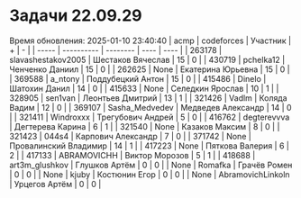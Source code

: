 # Задачи 22.09.29
Время обновления: 2025-01-10 23:40:40
| acmp  | codeforces | Участник | +    | -    |
| ----- | ---------- | -------- | ---- | ---- |
| 263178 | slavashestakov2005 | Шестаков Вячеслав | 15 | 0 |
| 430719 | pchelka12 | Ченченко Даниил | 15 | 0 |
| 262625 | None | Екатерина Юрьевна | 15 | 0 |
| 369588 | a_ntony | Поддубецкий Антон | 15 | 0 |
| 415486 | Dinelo | Шатохин Данил | 14 | 0 |
| 415633 | None | Селедкин Ярослав | 10 | 1 |
| 328905 | sen1van | Леонтьев Дмитрий | 13 | 1 |
| 321426 | Vadlm | Коляда Вадим | 12 | 0 |
| 369107 | Sasha_Medvedev | Медведев Александр | 14 | 0 |
| 321411 | Windroxxx | Трегубович Андрей | 5 | 0 |
| 416762 | degterevvva | Дегтерева Карина | 6 | 1 |
| 321540 | None | Казаков Максим | 8 | 0 |
| 321423 | 044s4 | Карпович Александр | 7 | 0 |
| 371742 | None | Провалинский Владимир | 14 | 1 |
| 417223 | None | Пяткова Валерия | 6 | 2 |
| 417133 | ABRAMOVICHH | Виктор Морозов | 5 | 1 |
| 418688 | art3m_glushkov | Глушков Артём | 0 | 0 |
| None | Romafka | Грачёв Ромен | 0 | 0 |
| None | kjuby | Костюнин Егор | 0 | 0 |
| None | AbramovichLinkoln | Урцегов Артём | 0 | 0 |
